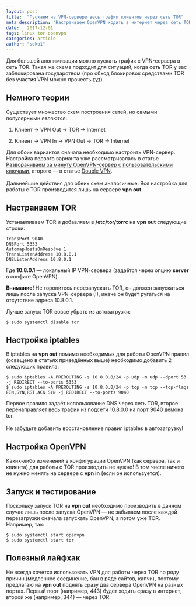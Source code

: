 ```yaml
---
layout: post
title:  "Пускаем на VPN-сервере весь трафик клиентов через сеть TOR"
meta_description: "Настраиваем OpenVPN ходить в интернет через сеть TOR для ещё большей анонимизации, или для обхода блокировок TOR"
date:   2017-12-01
tags: linux tor openvpn
categories: article
author: "soko1"
---
```


Для большей анонимизации можно пускать трафик с VPN-сервера в сеть TOR. Такая же схема подходит для ситуаций, когда сеть TOR у вас заблокирована государством (про обход блокировок средствами TOR без участия VPN можно прочесть <a href="/article/tor+blocking+bypass/">тут</a>).

## Немного теории

Существует множество схем построения сетей, но самыми популярными являются:

1. Клиент -> VPN Out -> TOR -> Internet

2. Клиент -> VPN In -> VPN Out -> TOR -> Internet

Для обоих вариантов сначала необходимо настроить VPN-сервер.<br>Настройка первого варианта уже рассматривалась в статье <a href="/article/secure+openvpn+installer/" target="_blank">Разворачиваем за минуту OpenVPN-сервер с пользовательскими ключами</a>, второго — в статье <a href="/article/double+vpn/" target="_blank">Double VPN</a>. <br><br>
Дальнейшие действия для обеих схем аналогичные. Вся настройка для работы с TOR производится лишь на сервере **vpn out**.

## Настраиваем TOR

Устанавливаем TOR и добавляем в **/etc/tor/torrc** на **vpn out** следующие строки:

```
TransPort 9040
DNSPort 5353
AutomapHostsOnResolve 1
TransListenAddress 10.8.0.1
DNSListenAddress 10.8.0.1
```

Где **10.8.0.1** —  локальный IP VPN-сервера (задаётся через опцию **server** в конфиге OpenVPN).

**Внимание!** Не торопитесь перезапускать TOR, он должен запускаться лишь после запуска VPN-сервера (!), иначе он будет ругаться на отсутствие адреса 10.8.0.1.

Лучше запуск TOR вовсе убрать из автозагрузки:

```
$ sudo systemctl disable tor
```

## Настройка iptables

В iptables на **vpn out** помимо необходимых для работы OpenVPN правил (освещено в статьях приведённых выше) необходимо добавить 2 следующих правила:

```
$ sudo iptables -A PREROUTING -s 10.8.0.0/24 -p udp -m udp --dport 53 -j REDIRECT --to-ports 5353
$ sudo iptables -A PREROUTING -s 10.8.0.0/24 -p tcp -m tcp --tcp-flags FIN,SYN,RST,ACK SYN -j REDIRECT --to-ports 9040
```

Первое правило задаёт использование DNS через сеть TOR, второе перенаправляет весь трафик из подсети 10.8.0.0 на порт 9040 демона tor.<br><br>
Не забудьте добавить восстановление правил iptables в автозагрузку!

## Настройка OpenVPN

Каких-либо изменений в конфигурации OpenVPN (как сервера, так и клиента) для работы с TOR производить не нужно! В том числе ничего не нужно менять на сервере с **vpn in** (если он используется).


## Запуск и тестирование

Поскольку запуск TOR на **vpn out** необходимо производить в данном случае лишь после запуска OpenVPN — не забываем после каждой перезагрузки сначала запускать OpenVPN, а потом уже TOR.<br>
Например, так:

```
$ sudo systemctl start openvpn
$ sudo systemctl start tor
```

## Полезный лайфхак

Не всегда хочется использовать VPN для работы через TOR по ряду причин (медленное соединение, бан в ряде сайтов, капчи), поэтому предлагаю на **vpn out** поднять сразу два сервера OpenVPN на разных портах. Первый порт (например, 443) будет ходить сразу в интернет, второй же (например, 344) — через TOR.
